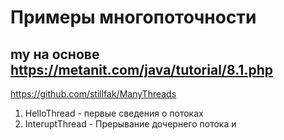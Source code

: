  # Примеры многопоточности
 ## my на основе https://metanit.com/java/tutorial/8.1.php
 https://github.com/stillfak/ManyThreads
1. HelloThread - первые сведения о потоках
2. InteruptThread - Прерывание дочернего потока
и 
